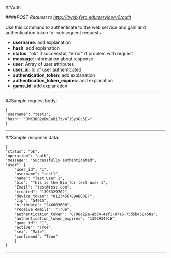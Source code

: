 ##Auth

####*POST Request to http://itweb.fvtc.edu/service/v0/auth*


Use this command to authenticate to the web service and gain and authentication token for subsequent requests.

- **username**: add explanation
- **hash**: add explanation
- **status**: "ok" if successful, "error" if problem with request
- **message**: information about response
- **user**: Array of user attributes
- **user_id**: Id of user authenticated
- **authentication_token**: add explanation
- **authentication_token_expires**: add explanation
- **game_id**: add explanation

* * *

##Sample request body: 

	{
    "username": "test1",
    "hash": "DMK3DB2yBmJaBi7zV4TiSyJGc5E="
	}
* * *

##Sample response data:

	{
    "status": "ok",
    "operation": "auth",
    "message": "Successfully authenticated",
    "user": {
        "user_id": "1",
        "username": "test1",
        "name": "Test User 1",
        "bio": "This is the Bio for test user 1",
        "Email": "test@test.com",
        "created": "1396329702",
        "device_token": "0123456789ABCDEF",
        "zip": "54915",
        "birthdate": "246603600",
        "receive_emails": "True",
        "authentication_token": "0798d29a-eb34-4ef1-97a5-75d5b458458a",
        "authentication_token_expires": "1396934916",
        "game_id": "1",
        "active": "True",
        "sex": "Male",
        "confirmed": "True"
		}
	}
* * *